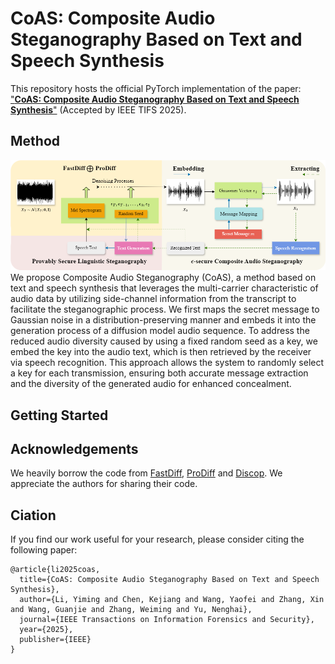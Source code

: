 # CoAS: Composite Audio Steganography Based on Text and Speech Synthesis
This repository hosts the official PyTorch implementation of the paper: ["**CoAS: Composite Audio Steganography Based on Text and Speech Synthesis**"](https://ieeexplore.ieee.org/abstract/document/11036088) (Accepted by IEEE TIFS 2025).
## Method
![method](fig/overview.png)
We propose Composite Audio Steganography (CoAS), a method based on text and speech synthesis that leverages the multi-carrier characteristic of audio data by utilizing side-channel information from the transcript to facilitate the steganographic process. We first maps the secret message to Gaussian noise in a distribution-preserving manner and embeds it into the generation process of a diffusion model audio sequence. To address the reduced audio diversity caused by using a fixed random seed as a key, we embed the key into the audio text, which is then retrieved by the receiver via speech recognition. This approach allows the system to randomly select a key for each transmission, ensuring both accurate message extraction and the diversity of the generated audio for enhanced concealment.
## Getting Started
## Acknowledgements
We heavily borrow the code from [FastDiff](https://github.com/Rongjiehuang/FastDiff), [ProDiff](https://github.com/Rongjiehuang/ProDiff) and [Discop](https://github.com/comydream/Discop). We appreciate the authors for sharing their code.
## Ciation
If you find our work useful for your research, please consider citing the following paper:
```
@article{li2025coas,
  title={CoAS: Composite Audio Steganography Based on Text and Speech Synthesis},
  author={Li, Yiming and Chen, Kejiang and Wang, Yaofei and Zhang, Xin and Wang, Guanjie and Zhang, Weiming and Yu, Nenghai},
  journal={IEEE Transactions on Information Forensics and Security},
  year={2025},
  publisher={IEEE}
}
```